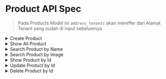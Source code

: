 # Product API Spec

> Pada Products Model ini `address_tenants` akan mereffer dari Alamat Tenant yang sudah di input sebelumnya

<details><summary>Create Product</summary>

### Endpoint : ```POST /api/v1/products```

Request Headers :

```
Key: Authorization
Value: Baerer <token>
```

Request Body menggunakan form-data:

> semua key berupa `Text` kecuali pictures menggunakan `File`

```json
{
  "name_products": "Ride On 2 test",
  "description": "Example Description Product",
  "price": 8500,
  "stock": 5,
  "is_available": true,
  "category_id": 1, // Pastikan ini sesuai dengan ID kategori yang ada
  "pictures": "https://www.static-src.com/wcsstore/Indraprastha/images/catalog/full//98/MTA-48544360/pacific_baby_stroller_bayi_pacific_spacebaby_sb-6212_-reversible_stir-_full01_k1qzxqto.jpg"
}
```

Respons Body Success :

```json
{
    "success": "true",
    "message": "Product created successfully",
    "data": {
        "id": 1,
        "name_products": "Ride On 2 test",
        "slug": "ride-on-2-test-846c3f67",
        "pictures": "[\"https://storage.googleapis.com/dev-momee-products-images/Roby Stores Update 2/0c969e2d9b5cd968c62705264c94ba0c-ride-on.jpg\"]",
        "description": "Example Description Product",
        "price": 8500,
        "stock": 5,
        "is_available": true,
        "created_at": "2024-06-07T18:56:16.669Z",
        "updated_at": "2024-06-07T18:56:16.669Z",
        "category_id": 1,
        "tenant_id": 2,
        "address_tenants": "Kota Semarang, Jawa Tengah, Indonesia"
    }
}
```

Respons Body Error :

> Akan tampil pesan error jika `tenant_id` tidak ada

```json
{
  "success": "false",
  "message": "Tenant not found!"
}
```

</details>

<details><summary>Show All Product</summary>

### Endpoint : ```GET /api/v1/products```

Respons Body :

```json
{
    "success": "true",
    "data": [
        {
            "id": 1,
            "name_products": "Ride On 2 test",
            "slug": "ride-on-2-test-846c3f67",
            "pictures": "[\"https://storage.googleapis.com/dev-momee-products-images/Roby Stores Update 2/0c969e2d9b5cd968c62705264c94ba0c-ride-on.jpg\"]",
            "description": "Example Description Product",
            "price": 8500,
            "stock": 5,
            "is_available": true,
            "created_at": "2024-06-07T18:56:16.669Z",
            "updated_at": "2024-06-07T18:56:16.669Z",
            "category_id": 1,
            "tenant_id": 2,
            "address_tenants": "Kota Semarang, Jawa Tengah, Indonesia",
            "category": {
                "id": 1,
                "name_categories": "Test Category Jakarta",
                "created_at": "2024-06-07T18:55:10.265Z"
            },
            "tenant": {
                "id": 2,
                "user_id": 1,
                "name_tenants": "Roby Stores Update 2",
                "address_tenants": "Kota Semarang, Jawa Tengah, Indonesia",
                "location_lat": -6.9818006,
                "location_lng": 110.4120729,
                "created_at": "2024-06-07T18:37:08.047Z",
                "updated_at": "2024-06-07T18:45:28.573Z"
            }
        }
    ]
}
```
</details>

<details><summary>Search Product by Name</summary>

### Endpoint : ```GET /api/v1/products/search?name={name_products}```

Response Body Success :

```json
{
  "success": "true",
  "message": "Products retrieved successfully",
  "data": [
    {
      "id": 18,
      "name_products": "Baby Car Seat",
      "slug": "baby-car-seat-ca246647",
      "pictures": "[]",
      "description": "Example Description Product",
      "price": 8500,
      "stock": 2,
      "is_available": true,
      "created_at": "2024-05-31T03:18:56.828Z",
      "updated_at": "2024-05-31T03:18:56.828Z",
      "category_id": 3,
      "tenant_id": 10,
      "category": {
        "id": 3,
        "name_categories": "Baby Car Seat",
        "created_at": "2024-05-29T16:11:37.213Z"
      },
      "tenant": {
        "id": 10,
        "user_id": 45,
        "name_tenants": "Roby Stores",
        "address_tenants": "Jakarta Barat",
        "created_at": "2024-05-30T08:00:52.209Z"
      }
    },
    {
      "id": 19,
      "name_products": "Baby Car Seat 1",
      "slug": "baby-car-seat-1-06f91f5f",
      "pictures": "[]",
      "description": "Example Description Product",
      "price": 8500,
      "stock": 2,
      "is_available": true,
      "created_at": "2024-05-31T03:19:05.813Z",
      "updated_at": "2024-05-31T03:19:05.813Z",
      "category_id": 3,
      "tenant_id": 10,
      "category": {
        "id": 3,
        "name_categories": "Baby Car Seat",
        "created_at": "2024-05-29T16:11:37.213Z"
      },
      "tenant": {
        "id": 10,
        "user_id": 45,
        "name_tenants": "Roby Stores",
        "address_tenants": "Jakarta Barat",
        "created_at": "2024-05-30T08:00:52.209Z"
      }
    }
  ]
}
```

Response Body Error :

```json
{
  "success": "false",
  "message": "No products found with the given name"
}
```
</details>

<details><summary>Search Product by Image</summary>

### Endpoint : ``` POST /api/v1/products/search-by-image```

Response Body Success :

```json
{
    "success": "true",
    "message": "Products retrieved successfully",
    "data": [
        {
            "id": 5,
            "name_products": "Baby Bed",
            "slug": "baby-bed-9cb5ef7d",
            "pictures": "[\"https://storage.googleapis.com/dev-momee-products-images/Roby Stores Update/4aed844293c0f78b9ac80c350386562b-Delicate-Wooden-Style-Baby-Bed-Baby-Cot-Design-Simple-and-Elegant-Baby-Swing-and-Bassinet.webp\"]",
            "description": "Example Description Product",
            "price": 10500,
            "stock": 2,
            "is_available": true,
            "created_at": "2024-06-04T04:03:56.758Z",
            "updated_at": "2024-06-04T04:03:56.758Z",
            "category_id": 4,
            "tenant_id": 1
        }
    ]
}
```

Response Body Error :

```json

{
    "success": "false",
    "message": "No products found for the given image"
}
```
</details>


<details><summary>Show Product by Id</summary>

### Endpoint : ```GET /api/v1/products/:id```

Response Body Success :

```json
{
  "success": "true",
  "data": {
    "id": 2,
    "name_products": "Stroller Lucu",
    "slug": "stroller-lucu",
    "pictures": "https://www.static-src.com/wcsstore/Indraprastha/images/catalog/full//98/MTA-48544360/pacific_baby_stroller_bayi_pacific_spacebaby_sb-6212_-reversible_stir-_full01_k1qzxqto.jpg",
    "description": "Description Products",
    "price": 100,
    "stock": 3,
    "is_available": true,
    "created_at": "2024-05-29T16:16:26.822Z",
    "updated_at": "2024-05-29T16:16:26.822Z",
    "category_id": 1,
    "tenant_id": 5,
    "category": {
      "id": 1,
      "name_categories": "Stroller",
      "created_at": "2024-05-29T16:08:18.905Z"
    },
    "tenant": {
      "id": 5,
      "user_id": 46,
      "name_tenants": "Tenant Name",
      "address_tenants": "Tenant Address",
      "created_at": "2024-05-29T09:21:54.933Z"
    }
  }
}
```
</details>

<details><summary>Update Product by Id</summary>

### Endpoint : ```PATCH /api/v1/products/:id```

Request Headers :

```
Key: Authorization
Value: Baerer <token>
```

Request Body menggunakan form-data:

> semua key berupa `Text` kecuali pictures menggunakan `File`

```json
{
  "name_products": "Stroller Lucu Update",
  "description": "Example Description Product",
  "price": 100.0,
  "stock": 3,
  "is_available": true,
  "category_id": 1, // Pastikan ini sesuai dengan ID kategori yang ada
  "pictures": "https://www.static-src.com/wcsstore/Indraprastha/images/catalog/full//98/MTA-48544360/pacific_baby_stroller_bayi_pacific_spacebaby_sb-6212_-reversible_stir-_full01_k1qzxqto.jpg"
}
```

Respons Body Success :

```json
{
  "success": "true",
  "message": "Product updated successfully",
  "data": {
    "id": 2,
    "name_products": "Stroller Lucu Update",
    "slug": "stroller-lucu",
    "pictures": "https://www.static-src.com/wcsstore/Indraprastha/images/catalog/full//98/MTA-48544360/pacific_baby_stroller_bayi_pacific_spacebaby_sb-6212_-reversible_stir-_full01_k1qzxqto.jpg",
    "description": "Description Products",
    "price": 100,
    "stock": 50,
    "is_available": true,
    "created_at": "2024-05-29T16:16:26.822Z",
    "updated_at": "2024-05-29T16:46:30.338Z",
    "category_id": 1,
    "tenant_id": 5
  }
}
```

Respons Body Error :

```json
{
  "success": "false",
  "message": "Tenant not found!"
}
```
</details>

<details><summary>Delete Product by Id</summary>

### Endpoint : ```DELETE /api/v1/products/:id```

Response Body Success:

```json
{
  "success": "true",
  "message": "Product deleted successfully"
}
```

```json
{
  "success": "false",
  "message": "Product not found or already deleted!"
}
```

### Notes:

1. Nama Product harus unik atau bisa sama?
2. Jika nama product sama, bagaimana dengan slug-nya?
</details>


